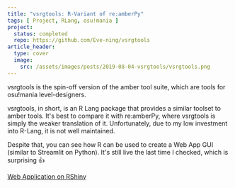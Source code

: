 ```yaml
---
title: "vsrgtools: R-Variant of re:amberPy"
tags: [ Project, RLang, osu!mania ]
project:
  status: completed
  repo: https://github.com/Eve-ning/vsrgtools
article_header:
  type: cover
  image:
    src: /assets/images/posts/2019-08-04-vsrgtools/vsrgtools.png
---
```



vsrgtools is the spin-off version of the amber tool suite, which are
tools for osu!mania level-designers.

<!--more-->

vsrgtools, in short, is an R Lang package that provides a similar toolset to
amber tools. It's best to compare it with re:amberPy, where vsrgtools is simply
the weaker translation of it. Unfortunately, due to my low investment into
R-Lang, it is not well maintained.

Despite that, you can see how R can be used to create a Web App GUI (similar
to Streamlit on Python). It's still live the last time I checked, which is
surprising :+1:

[Web Application on RShiny](https://evening.shinyapps.io/estear/)
